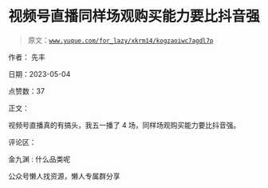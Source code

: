 # 视频号直播同样场观购买能力要比抖音强

> 原文：[`www.yuque.com/for_lazy/xkrm14/kogzaoiwc7agdl7p`](https://www.yuque.com/for_lazy/xkrm14/kogzaoiwc7agdl7p)



作者： 先丰



日期：2023-05-04



点赞数：37



正文：



视频号直播真的有搞头，我五一播了 4 场，同样场观购买能力要比抖音强。



评论区：



金九渊 : 什么品类呢



公众号懒人找资源，懒人专属群分享

